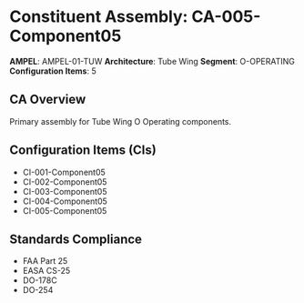 # Constituent Assembly: CA-005-Component05

**AMPEL**: AMPEL-01-TUW
**Architecture**: Tube Wing
**Segment**: O-OPERATING
**Configuration Items**: 5

## CA Overview
Primary assembly for Tube Wing O Operating components.

## Configuration Items (CIs)
- CI-001-Component05
- CI-002-Component05
- CI-003-Component05
- CI-004-Component05
- CI-005-Component05

## Standards Compliance
- FAA Part 25
- EASA CS-25
- DO-178C
- DO-254

